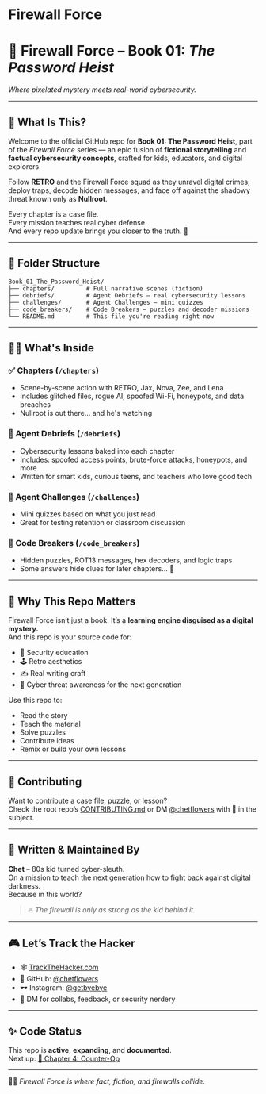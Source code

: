 # Firewall Force

# 🧠 Firewall Force – Book 01: *The Password Heist*  
*Where pixelated mystery meets real-world cybersecurity.*

---

## 📘 What Is This?

Welcome to the official GitHub repo for **Book 01: The Password Heist**, part of the *Firewall Force* series — an epic fusion of **fictional storytelling** and **factual cybersecurity concepts**, crafted for kids, educators, and digital explorers.

Follow **RETRO** and the Firewall Force squad as they unravel digital crimes, deploy traps, decode hidden messages, and face off against the shadowy threat known only as **Nullroot**.

Every chapter is a case file.  
Every mission teaches real cyber defense.  
And every repo update brings you closer to the truth. 💾

---

## 📂 Folder Structure

```plaintext
Book_01_The_Password_Heist/
├── chapters/         # Full narrative scenes (fiction)
├── debriefs/         # Agent Debriefs – real cybersecurity lessons
├── challenges/       # Agent Challenges – mini quizzes
├── code_breakers/    # Code Breakers – puzzles and decoder missions
└── README.md         # This file you're reading right now
```

---

## 🧑‍💻 What's Inside

### ✅ Chapters (`/chapters`)
- Scene-by-scene action with RETRO, Jax, Nova, Zee, and Lena
- Includes glitched files, rogue AI, spoofed Wi-Fi, honeypots, and data breaches
- Nullroot is out there... and he's watching

### 🔐 Agent Debriefs (`/debriefs`)
- Cybersecurity lessons baked into each chapter
- Includes: spoofed access points, brute-force attacks, honeypots, and more
- Written for smart kids, curious teens, and teachers who love good tech

### 🧠 Agent Challenges (`/challenges`)
- Mini quizzes based on what you just read  
- Great for testing retention or classroom discussion

### 🧩 Code Breakers (`/code_breakers`)
- Hidden puzzles, ROT13 messages, hex decoders, and logic traps
- Some answers hide clues for later chapters... 👀

---

## 💾 Why This Repo Matters

Firewall Force isn’t just a book. It’s a **learning engine disguised as a digital mystery.**  
And this repo is your source code for:
- 🧪 Security education
- 🕹️ Retro aesthetics
- ✍️ Real writing craft
- 🔐 Cyber threat awareness for the next generation

Use this repo to:
- Read the story
- Teach the material
- Solve puzzles
- Contribute ideas
- Remix or build your own lessons

---

## 🚀 Contributing

Want to contribute a case file, puzzle, or lesson?  
Check the root repo’s [CONTRIBUTING.md](../CONTRIBUTING.md) or DM [@chetflowers](https://github.com/chetflowers) with 🔐 in the subject.

---

## 🧠 Written & Maintained By

**Chet** – 80s kid turned cyber-sleuth.  
On a mission to teach the next generation how to fight back against digital darkness.  
Because in this world?

> 🔥 *The firewall is only as strong as the kid behind it.*

---

## 🎮 Let’s Track the Hacker

- 🕸️ [TrackTheHacker.com](https://www.trackthehacker.com)  
- 💾 GitHub: [@chetflowers](https://github.com/chetflowers)  
- 🕶️ Instagram: [@getbyebye](https://instagram.com/getbyebye)  
- 💬 DM for collabs, feedback, or security nerdery

---

## ✨ Code Status

This repo is **active**, **expanding**, and **documented**.  
Next up: [📘 Chapter 4: Counter-Op](../chapters/04_counter_op.md)

---

🧠💾 *Firewall Force is where fact, fiction, and firewalls collide.*

